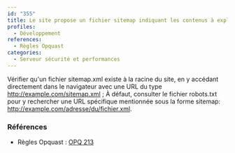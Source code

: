 ```yaml
---
id: "355"
title: Le site propose un fichier sitemap indiquant les contenus à explorer.
profiles:
  - Développement
references:
  - Règles Opquast
categories:
  - Serveur sécurité et performances
---
```


Vérifier qu'un fichier sitemap.xml existe à la racine du site, en y accédant directement dans le navigateur avec une URL du type http://example.com/sitemap.xml ;
À défaut, consulter le fichier robots.txt pour y rechercher une URL spécifique mentionnée sous la forme sitemap: http://example.com/adresse/du/fichier.xml.

### Références

*   Règles Opquast : [OPQ 213](https://checklists.opquast.com/fr/assurance-qualite-web/le-site-propose-un-fichier-sitemap-indiquant-les-contenus-a-explorer)
